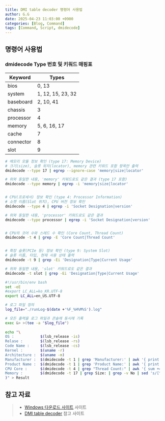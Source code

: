 ```yaml
---
title: DMI table decoder 명령어 사용법
author: G.G
date: 2025-04-23 11:03:00 +0900
categories: [Blog, Command]
tags: [Command, Script, dmidecode]
---
```


## 명령어 사용법

### dmidecode Type 번호 및 키워드 매핑표

| Keyword    | Types                  |
|------------|------------------------|
| bios       | 0, 13                  |
| system     | 1, 12, 15, 23, 32      |
| baseboard  | 2, 10, 41              |
| chassis    | 3                      |
| processor  | 4                      |
| memory     | 5, 6, 16, 17           |
| cache      | 7                      |
| connector  | 8                      |
| slot       | 9                      |


```bash
# 메모리 모듈 정보 확인 (type 17: Memory Device)
# 크기(size), 슬롯 위치(locator), memory 관련 키워드 포함 항목만 출력
dmidecode --type 17 | egrep --ignore-case 'memory|size|locator'

# 위와 동일한 내용, 'memory' 키워드로도 같은 결과 (type 17 포함)
dmidecode --type memory | egrep -i 'memory|size|locator'


# CPU(프로세서) 정보 확인 (type 4: Processor Information)
# 소켓 이름(Slot 위치), CPU 버전 정보 확인
dmidecode --type 4 | egrep -i 'Socket Designation|version'

# 위와 동일한 내용, 'processor' 키워드로도 같은 결과
dmidecode --type processor | egrep -i 'Socket Designation|version'


# CPU의 코어 수와 스레드 수 확인 (Core Count, Thread Count)
dmidecode -t 4 | grep -E 'Core Count|Thread Count'


# 확장 슬롯(PCIe 등) 정보 확인 (type 9: System Slot)
# 슬롯 이름, 타입, 현재 사용 상태 출력
dmidecode -t 9 | grep -Ei 'Designation|Type|Current Usage'

# 위와 동일한 내용, 'slot' 키워드로도 같은 결과
dmidecode -t slot | grep -Ei 'Designation|Type|Current Usage'
```

```bash
#!/usr/bin/env bash 
set -eE 
#export LC_ALL=ko_KR.UTF-8 
export LC_ALL=en_US.UTF-8

# 로그 파일 정의 
log_file="./runLog-$(date +'%F_%H%M%S').log"

# 모든 출력을 로그 파일과 콘솔에 동시에 기록 
exec &> >(tee -a "$log_file")
 
echo "\
OS :            $(lsb_release -is)
Relase :        $(lsb_release -rs)
Code Name :     $(lsb_release -cs)
Kernel :        $(uname -r)
Architecture :  $(uname -m)
Manufacturer :  $(dmidecode -t 1 | grep 'Manufacturer:' | awk '{ print $NF }')
Product Name :  $(dmidecode -t 1 | grep 'Product Name:' | awk '{ print $NF }')
CPU Core :      $(dmidecode -t 4 | grep "Thread Count:" | awk '{ sum += $3 } END { print sum }')
Memory :        $(dmidecode -t 17 | grep Size: | grep -v No | sed 's/[^0-9]//g' | paste -sd+ | bc
)" > Result
```

## 참고 자료
> - [Windows 다운로드 사이트](http://downloads.sourceforge.net/gnuwin32/dmidecode-2.10-bin.zip/) 사이트
> - [DMI table decoder](https://linux.die.net/man/8/dmidecode/) 참고 사이트

